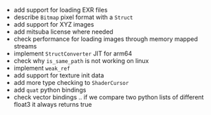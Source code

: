 - add support for loading EXR files
- describe `Bitmap` pixel format with a `Struct`
- add support for XYZ images
- add mitsuba license where needed
- check performance for loading images through memory mapped streams
- implement `StructConverter` JIT for arm64
- check why `is_same_path` is not working on linux
- implement `weak_ref`
- add support for texture init data
- add more type checking to `ShaderCursor`
- add `quat` python bindings
- check vector bindings .. if we compare two python lists of different float3 it always returns true
